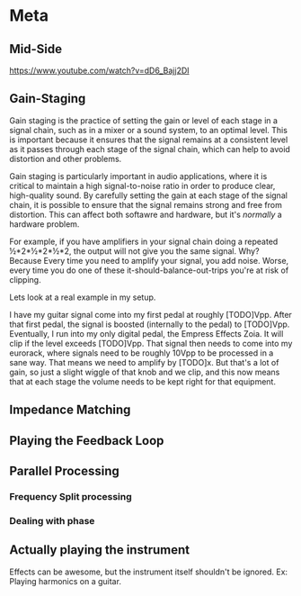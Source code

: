 # Meta

## Mid-Side

https://www.youtube.com/watch?v=dD6_Bajj2DI

## Gain-Staging

Gain staging is the practice of setting the gain or level of each stage in a signal chain, such as in a mixer or a sound system, to an optimal level. This is important because it ensures that the signal remains at a consistent level as it passes through each stage of the signal chain, which can help to avoid distortion and other problems.

Gain staging is particularly important in audio applications, where it is critical to maintain a high signal-to-noise ratio in order to produce clear, high-quality sound. By carefully setting the gain at each stage of the signal chain, it is possible to ensure that the signal remains strong and free from distortion. This can affect both softawre and hardware, but it's *normally* a hardware problem.

For example, if you have amplifiers in your signal chain doing a repeated ½\*2*½\*2\*½\*2, the output will not give you the same signal. Why? Because Every time you need to amplify your signal, you add noise. Worse, every time you do one of these it-should-balance-out-trips you're at risk of clipping.

Lets look at a real example in my setup.

I have my guitar signal come into my first pedal at roughly [TODO]Vpp. After that first pedal, the signal is boosted (internally to the pedal) to [TODO]Vpp. Eventually, I run into my only digital pedal, the Empress Effects Zoia. It will clip if the level exceeds [TODO]Vpp. That signal then needs to come into my eurorack, where signals need to be roughly 10Vpp to be processed in a sane way. That means we need to amplify by [TODO]x. But that's a lot of gain, so just a slight wiggle of that knob and we clip, and this now means that at each stage the volume needs to be kept right for that equipment.

## Impedance Matching



## Playing the Feedback Loop



## Parallel Processing



### Frequency Split processing



### Dealing with phase



## Actually playing the instrument

Effects can be awesome, but the instrument itself shouldn't be ignored. Ex: Playing harmonics on a guitar.